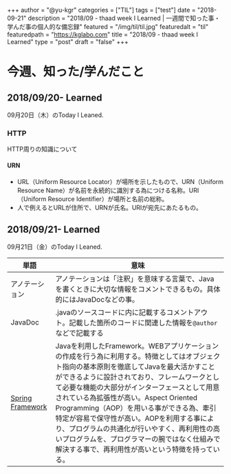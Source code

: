 +++
author = "@yu-kgr"
categories = ["TIL"]
tags = ["test"]
date = "2018-09-21"
description = "2018/09 - thaad week I Learned | 一週間で知った事・学んだ事の個人的な備忘録"
featured = "/img/til/til.jpg"
featuredalt = "til"
featuredpath = "https://kglabo.com"
title = "2018/09 - thaad week I Learned"
type = "post"
draft = "false"
+++

# 今週、知った/学んだこと



## 2018/09/20- Learned

09月20日（木）のToday I Leaned.


### HTTP

HTTP周りの知識について

#### URN

- URL（Uniform Resource Locator）が場所を示したもので、URN（Uniform Resource Name）が名前を永続的に識別する為につける名称。URI（Uniform Resource Identifier）が場所と名前の総称。
- 人で例えるとURLが住所で、URNが氏名。URIが宛先にあたるもの。


## 2018/09/21- Learned

09月21日（金）のToday I Leaned.

|単語|意味|
|---|---|
|アノテーション|アノテーションは「注釈」を意味する言葉で、Javaを書くときに大切な情報をコメントできるもの。具体的にはJavaDocなどの事。|
|JavaDoc|.javaのソースコードに内に記載するコメントアウト。記載した箇所のコードに関連した情報を`@author` などで記載する|
|[Spring Framework](http://spring.io/)|Javaを利用したFramework。WEBアプリケーションの作成を行う為に利用する。特徴としてはオブジェクト指向の基本原則を徹底してJavaを最大活かすことができるように設計されており、フレームワークとして必要な機能の大部分がインターフェースとして用意されている為拡張性が高い。Aspect Oriented Programming（AOP）を用いる事ができる為、牽引特定が容易で保守性が高い。AOPを利用する事により、プログラムの共通化が行いやすく、再利用性の高いプログラムを、プログラマーの腕ではなく仕組みで解決する事で、再利用性が高いという特徴を持っている。|

